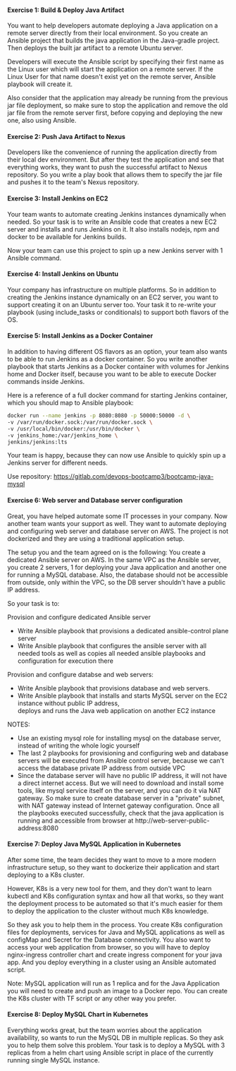 #### Exercise 1: Build & Deploy Java Artifact
You want to help developers automate deploying a Java application on a remote server directly from their local environment. So you create an Ansible project that builds the java application in the Java-gradle project. Then deploys the built jar artifact to a remote Ubuntu server.

Developers will execute the Ansible script by specifying their first name as the Linux user which will start the application on a remote server. If the Linux User for that name doesn't exist yet on the remote server, Ansible playbook will create it.

Also consider that the application may already be running from the previous jar file deployment, so make sure to stop the application and remove the old jar file from the remote server first, before copying and deploying the new one, also using Ansible.

#### Exercise 2: Push Java Artifact to Nexus
Developers like the convenience of running the application directly from their local dev environment. But after they test the application and see that everything works, they want to push the successful artifact to Nexus repository. So you write a play book that allows them to specify the jar file and pushes it to the team's Nexus repository.

#### Exercise 3: Install Jenkins on EC2
Your team wants to automate creating Jenkins instances dynamically when needed. So your task is to write an Ansible code that creates a new EC2 server and installs and runs Jenkins on it. It also installs nodejs, npm and docker to be available for Jenkins builds.

Now your team can use this project to spin up a new Jenkins server with 1 Ansible command.

#### Exercise 4: Install Jenkins on Ubuntu
Your company has infrastructure on multiple platforms. So in addition to creating the Jenkins instance dynamically on an EC2 server, you want to support creating it on an Ubuntu server too. Your task it to re-write your playbook (using include_tasks or conditionals) to support both flavors of the OS.

#### Exercise 5: Install Jenkins as a Docker Container
In addition to having different OS flavors as an option, your team also wants to be able to run Jenkins as a docker container. So you write another playbook that starts Jenkins as a Docker container with volumes for Jenkins home and Docker itself, because you want to be able to execute Docker commands inside Jenkins.

Here is a reference of a full docker command for starting Jenkins container, which you should map to Ansible playbook:

```bash
docker run --name jenkins -p 8080:8080 -p 50000:50000 -d \
-v /var/run/docker.sock:/var/run/docker.sock \
-v /usr/local/bin/docker:/usr/bin/docker \
-v jenkins_home:/var/jenkins_home \
jenkins/jenkins:lts
```

Your team is happy, because they can now use Ansible to quickly spin up a Jenkins server for different needs.

Use repository: https://gitlab.com/devops-bootcamp3/bootcamp-java-mysql

#### Exercise 6: Web server and Database server configuration
Great, you have helped automate some IT processes in your company. Now another team wants your support as well. They want to automate deploying and configuring web server and database server on AWS. The project is not dockerized and they are using a traditional application setup.

The setup you and the team agreed on is the following: You create a dedicated Ansible server on AWS. In the same VPC as the Ansible server, you create 2 servers, 1 for deploying your Java application and another one for running a MySQL database. Also, the database should not be accessible from outside, only within the VPC, so the DB server shouldn't have a public IP address.

So your task is to:

Provision and configure dedicated Ansible server

- Write Ansible playbook that provisions a dedicated ansible-control plane server
- Write Ansible playbook that configures the ansible server with all needed tools as well as copies all needed ansible
  playbooks and configuration for execution there
  
Provision and configure databse and web servers:

- Write Ansible playbook that provisions database and web servers.
- Write Ansible playbook that installs and starts MySQL server on the EC2 instance without public IP address,  
  deploys and runs the Java web application on another EC2 instance

NOTES:

- Use an existing mysql role for installing mysql on the database server, instead of writing the whole logic yourself
- The last 2 playbooks for provisioning and configuring web and database servers will be executed from Ansible control server, because we can't access the database private IP address from outside VPC
- Since the database server will have no public IP address, it will not have a direct internet access. But we will need to download and install some tools, like mysql service itself on the server, and you can do it via NAT gateway. So make sure to create database server in a "private" subnet, with NAT gateway instead of Internet gateway configuration.
Once all the playbooks executed successfully, check that the java application is running and accessible from browser at http://web-server-public-address:8080


#### Exercise 7: Deploy Java MySQL Application in Kubernetes
After some time, the team decides they want to move to a more modern infrastructure setup, so they want to dockerize their application and start deploying to a K8s cluster.

However, K8s is a very new tool for them, and they don't want to learn kubectl and K8s configuration syntax and how all that works, so they want the deployment process to be automated so that it's much easier for them to deploy the application to the cluster without much K8s knowledge.

So they ask you to help them in the process. You create K8s configuration files for deployments, services for Java and MySQL applications as well as configMap and Secret for the Database connectivity. You also want to access your web application from browser, so you will have to deploy nginx-ingress controller chart and create ingress component for your java app. And you deploy everything in a cluster using an Ansible automated script.

Note: MySQL application will run as 1 replica and for the Java Application you will need to create and push an image to a Docker repo. You can create the K8s cluster with TF script or any other way you prefer.

#### Exercise 8: Deploy MySQL Chart in Kubernetes
Everything works great, but the team worries about the application availability, so wants to run the MySQL DB in multiple replicas. So they ask you to help them solve this problem. Your task is to deploy a MySQL with 3 replicas from a helm chart using Ansible script in place of the currently running single MySQL instance.
